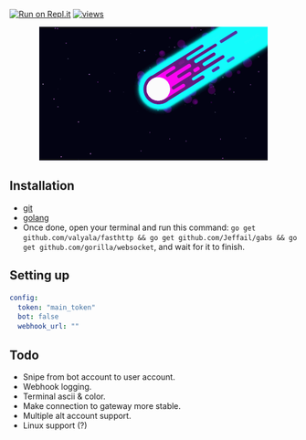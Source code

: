 [![Run on Repl.it](https://repl.it/badge/github/azaelgg/meteoric)](https://repl.it/github/azaelgg/meteoric) [![views](https://hits.seeyoufarm.com/api/count/incr/badge.svg?url=https://github.com/azaelgg/meteoric)](https://hits.seeyoufarm.com)

<p align="center">
    <img src="meteoric.gif" alt="animated"/>
</p>

## Installation
  - [git](https://git-scm.com/download)
  - [golang](https://golang.org/dl/)
  - Once done, open your terminal and run this command: `go get github.com/valyala/fasthttp && go get github.com/Jeffail/gabs && go get github.com/gorilla/websocket`, and wait for it to finish.

## Setting up
```yaml
config:
  token: "main_token"
  bot: false
  webhook_url: ""
```

## Todo
  - Snipe from bot account to user account.
  - Webhook logging.
  - Terminal ascii & color.
  - Make connection to gateway more stable.
  - Multiple alt account support.
  - Linux support (?)
